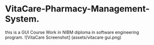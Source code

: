 # VitaCare-Pharmacy-Management-System.
this is a GUI Course Work in NIBM diploma in software engineering program.
![VitaCare Screenshot] (assets/vitacare gui.png)

